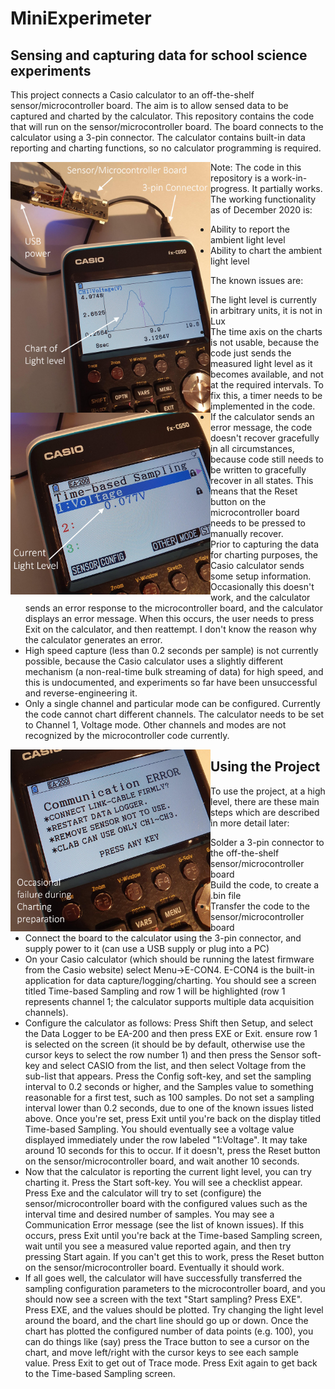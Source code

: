 # MiniExperimeter
## Sensing and capturing data for school science experiments

This project connects a Casio calculator to an off-the-shelf sensor/microcontroller board. The aim is to allow sensed data to be captured and charted by the calculator.
This repository contains the code that will run on the sensor/microcontroller board. The board connects to the calculator using a 3-pin connector. The calculator contains built-in data reporting and charting functions, so no calculator programming is required.

<img src="images/casio-chart.jpg" width="320" style="float:left">

Note: The code in this repository is a work-in-progress. It partially works.
The working functionality as of December 2020 is:
* Ability to report the ambient light level
* Ability to chart the ambient light level
<img src="images/casio-report.jpg" width="320" style="float:left">

The known issues are:
* The light level is currently in arbitrary units, it is not in Lux
* The time axis on the charts is not usable, because the code just sends the measured light level as it becomes available, and not at the required intervals. To fix this, a timer needs to be implemented in the code.
* If the calculator sends an error message, the code doesn't recover gracefully in all circumstances, because code still needs to be written to gracefully recover in all states. This means that the Reset button on the microcontroller board needs to be pressed to manually recover.
* Prior to capturing the data for charting purposes, the Casio calculator sends some setup information. Occasionally this doesn't work, and the calculator sends an error response to the microcontroller board, and the calculator displays an error message. When this occurs, the user needs to press Exit on the calculator, and then reattempt. I don't know the reason why the calculator generates an error.
* High speed capture (less than 0.2 seconds per sample) is not currently possible, because the Casio calculator uses a slightly different mechanism (a non-real-time bulk streaming of data) for high speed, and this is undocumented, and experiments so far have been unsuccessful and reverse-engineering it.
* Only a single channel and particular mode can be configured. Currently the code cannot chart different channels. The calculator needs to be set to Channel 1, Voltage mode. Other channels and modes are not recognized by the microcontroller code currently.
<img src="images/casio-comm-error.jpg" width="320" style="float:left">

## Using the Project
To use the project, at a high level, there are these main steps which are described in more detail later:
* Solder a 3-pin connector to the off-the-shelf sensor/microcontroller board
* Build the code, to create a .bin file
* Transfer the code to the sensor/microcontroller board
* Connect the board to the calculator using the 3-pin connector, and supply power to it (can use a USB supply or plug into a PC)
* On your Casio calculator (which should be running the latest firmware from the Casio website) select Menu->E-CON4. E-CON4 is the built-in application for data capture/logging/charting. You should see a screen titled Time-based Sampling and row 1 will be highlighted (row 1 represents channel 1; the calculator supports multiple data acquisition channels).
* Configure the calculator as follows: Press Shift then Setup, and select the Data Logger to be EA-200 and then press EXE or Exit. ensure row 1 is selected on the screen (it should be by default, otherwise use the cursor keys to select the row number 1) and then press the Sensor soft-key and select CASIO from the list, and then select Voltage from the sub-list that appears. Press the Config soft-key, and set the sampling interval to 0.2 seconds or higher, and the Samples value to something reasonable for a first test, such as 100 samples. Do not set a sampling interval lower than 0.2 seconds, due to one of the known issues listed above. Once you're set, press Exit until you're back on the display titled Time-based Sampling. You should eventually see a voltage value displayed immediately under the row labeled "1:Voltage". It may take around 10 seconds for this to occur. If it doesn't, press the Reset button on the sensor/microcontroller board, and wait another 10 seconds.
* Now that the calculator is reporting the current light level, you can try charting it. Press the Start soft-key. You will see a checklist appear. Press Exe and the calculator will try to set (configure) the sensor/microcontroller board with the configured values such as the interval time and desired number of samples. You may see a Communication Error message (see the list of known issues). If this occurs, press Exit until you're back at the Time-based Sampling screen, wait until you see a measured value reported again, and then try pressing Start again. If you can't get this to work, press the Reset button on the sensor/microcontroller board. Eventually it should work.
* If all goes well, the calculator will have successfully transferred the sampling configuration parameters to the microcontroller board, and you should now see a screen with the text "Start sampling? Press EXE". Press EXE, and the values should be plotted. Try changing the light level around the board, and the chart line should go up or down. Once the chart has plotted the configured number of data points (e.g. 100), you can do things like (say) press the Trace button to see a cursor on the chart, and move left/right with the cursor keys to see each sample value. Press Exit to get out of Trace mode. Press Exit again to get back to the Time-based Sampling screen.



